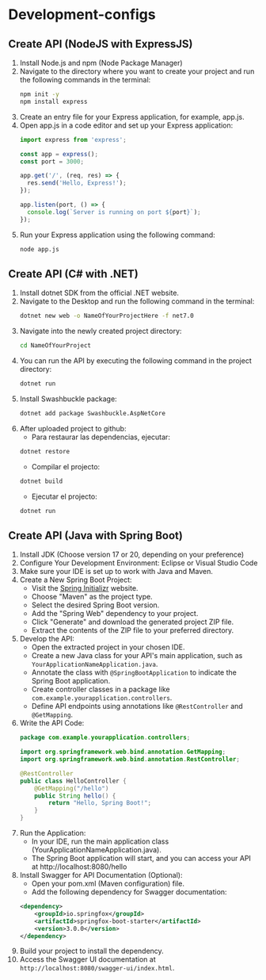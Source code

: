# Development-configs
## Create API (NodeJS with ExpressJS)

1. Install Node.js and npm (Node Package Manager)
2. Navigate to the directory where you want to create your project and run the following commands in the terminal:
    ```cmd
    npm init -y
    npm install express
    ```
3. Create an entry file for your Express application, for example, app.js.
4. Open app.js in a code editor and set up your Express application:
    ```javascript
    import express from 'express';

    const app = express();
    const port = 3000;

    app.get('/', (req, res) => {
      res.send('Hello, Express!');
    });

    app.listen(port, () => {
      console.log(`Server is running on port ${port}`);
    });

    ```
5. Run your Express application using the following command:
    ```cmd
    node app.js
    ```

## Create API (C# with .NET)

1. Install dotnet SDK from the official .NET website.
2. Navigate to the Desktop and run the following command in the terminal:
    ```cmd
    dotnet new web -o NameOfYourProjectHere -f net7.0
    ```
3. Navigate into the newly created project directory:
    ```cmd
    cd NameOfYourProject
    ```
4. You can run the API by executing the following command in the project directory:
    ```cmd
    dotnet run
    ```
5. Install Swashbuckle package:
    ```cmd
    dotnet add package Swashbuckle.AspNetCore
    ```
6. After uploaded project to github:
    - Para restaurar las dependencias, ejecutar:
    ```cmd
    dotnet restore
    ```
    - Compilar el projecto:
    ```cmd
    dotnet build
    ```
    - Ejecutar el projecto:
    ```cmd
    dotnet run
    ```

## Create API (Java with Spring Boot)
1. Install JDK (Choose version 17 or 20, depending on your preference)
2. Configure Your Development Environment: Eclipse or Visual Studio Code
3. Make sure your IDE is set up to work with Java and Maven.
4. Create a New Spring Boot Project: 
    - Visit the [Spring Initializr](https://start.spring.io/) website.
    - Choose "Maven" as the project type.
    - Select the desired Spring Boot version.
    - Add the "Spring Web" dependency to your project.
    - Click "Generate" and download the generated project ZIP file.
    - Extract the contents of the ZIP file to your preferred directory.
4. Develop the API:
    - Open the extracted project in your chosen IDE.
    - Create a new Java class for your API's main application, such as `YourApplicationNameApplication.java`.
    - Annotate the class with `@SpringBootApplication` to indicate the Spring Boot application.
    - Create controller classes in a package like `com.example.yourapplication.controllers`.
    - Define API endpoints using annotations like `@RestController` and `@GetMapping`.
5. Write the API Code:
    ```java
    package com.example.yourapplication.controllers;

    import org.springframework.web.bind.annotation.GetMapping;
    import org.springframework.web.bind.annotation.RestController;

    @RestController
    public class HelloController {
        @GetMapping("/hello")
        public String hello() {
            return "Hello, Spring Boot!";
        }
    }
    ```
6. Run the Application:
    - In your IDE, run the main application class (YourApplicationNameApplication.java).
    - The Spring Boot application will start, and you can access your API at http://localhost:8080/hello
7. Install Swagger for API Documentation (Optional):
    - Open your pom.xml (Maven configuration) file.
    - Add the following dependency for Swagger documentation:
    ```xml
    <dependency>
        <groupId>io.springfox</groupId>
        <artifactId>springfox-boot-starter</artifactId>
        <version>3.0.0</version>
    </dependency>
    ```
8. Build your project to install the dependency.
9. Access the Swagger UI documentation at `http://localhost:8080/swagger-ui/index.html`.